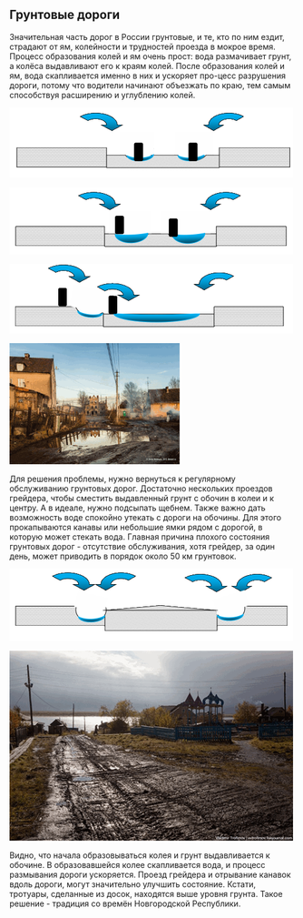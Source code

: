 ## Грунтовые дороги

Значительная часть дорог в России грунтовые, и те, кто по ним ездит, страдают от ям, колейности и трудностей проезда в мокрое время. Процесс образования колей и ям очень прост: вода размачивает грунт, а колёса выдавливают его к краям колей. После образования колей и ям, вода скапливается именно в них и ускоряет про-цесс разрушения дороги, потому что водители начинают объезжать по краю, тем самым способствуя расширению и углублению колей.


![ ](/image/fig2_41.png " ")

![ ](/image/fig2_42.png " ")

![ ](/image/fig2_43.png " ")

![фото Дениса Артемьева из сети Интернет ](/image/fig2_44.png "фото Дениса Артемьева из сети Интернет")

Для решения проблемы, нужно вернуться к регулярному обслуживанию грунтовых дорог. Достаточно нескольких проездов грейдера, чтобы сместить выдавленный грунт с обочин в колеи и к центру. А в идеале, нужно подсыпать щебнем.
Также важно дать возможность воде спокойно утекать с дороги на обочины. Для этого прокапываются канавы или небольшие ямки рядом с дорогой, в которую может стекать вода. Главная причина плохого состояния грунтовых дорог - отсутствие обслуживания, хотя грейдер, за один день, может приводить в порядок около 50 км грунтовок.

![ ](/image/fig2_45.png " ")

![Фото из сети Интернет](/image/fig2_46.png "Фото из сети Интернет")

Видно, что начала образовываться колея и грунт выдавливается к обочине. В образовавшейся колее скапливается вода, и процесс размывания дороги ускоряется. Проезд грейдера и отрывание канавок вдоль дороги, могут значительно улучшить состояние. Кстати, тротуары, сделанные из досок, находятся выше уровня грунта. Такое решение - традиция со времён Новгородской Республики.

